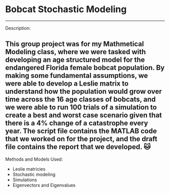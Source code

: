 # Bobcat Stochastic Modeling
---
Description:

This group project was for my Mathmetical Modeling class, where we were tasked with developing an age structured model for the endangered Florida female bobcat population.
By making some fundamental assumptions, we were able to develop a Leslie matrix to understand how the population would grow over time across the 16 age classes
of bobcats, and we were able to run 100 trials of a simulation to create a best and worst case scenario given that there is a 4% change of a catastrophe 
every year. The script file contains the MATLAB code that we worked on for the project, and the draft file contains the report that we developed. 🐱
---
Methods and Models Used:

- Leslie matricies 
- Stochastic modeling
- Simulations
- Eigenvectors and Eigenvalues
